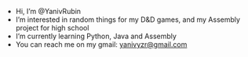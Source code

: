 - Hi, I’m @YanivRubin
- I’m interested in random things for my D&D games, and my Assembly project for high school  
- I’m currently learning Python, Java and Assembly
- You can reach me on my gmail: yanivyzr@gmail.com

<!---
YanivRubin/YanivRubin is a ✨ special ✨ repository because its `README.md` (this file) appears on your GitHub profile.
You can click the Preview link to take a look at your changes.
--->
